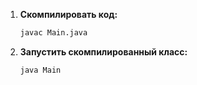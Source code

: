 1. **Скомпилировать код:**
   ```bash
   javac Main.java
   ```
2. **Запустить скомпилированный класс:**
   ```bash
   java Main
   ```
